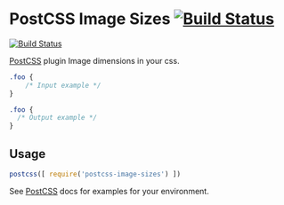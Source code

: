 # PostCSS Image Sizes [![Build Status][ci-img]][ci]
[![Build Status](https://travis-ci.org/s0ber/postcss-image-sizes.png?branch=master)](https://travis-ci.org/s0ber/postcss-image-sizes)

[PostCSS] plugin Image dimensions in your css.

[PostCSS]: https://github.com/postcss/postcss
[ci-img]:  https://travis-ci.org/s0ber/postcss-image-sizes.svg
[ci]:      https://travis-ci.org/s0ber/postcss-image-sizes

```css
.foo {
    /* Input example */
}
```

```css
.foo {
  /* Output example */
}
```

## Usage

```js
postcss([ require('postcss-image-sizes') ])
```

See [PostCSS] docs for examples for your environment.
